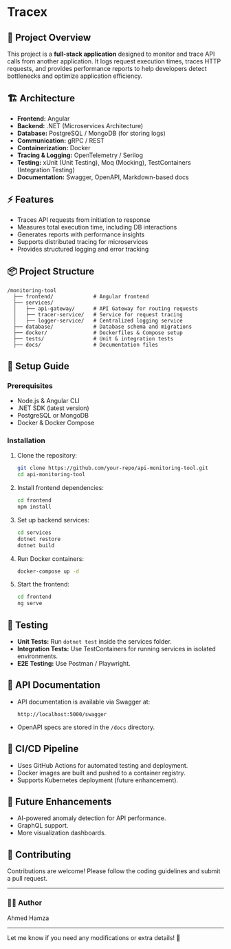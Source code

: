 # Tracex

## 📌 Project Overview
This project is a **full-stack application** designed to monitor and trace API calls from another application. It logs request execution times, traces HTTP requests, and provides performance reports to help developers detect bottlenecks and optimize application efficiency.

## 🏗️ Architecture
- **Frontend:** Angular
- **Backend:** .NET (Microservices Architecture)
- **Database:** PostgreSQL / MongoDB (for storing logs)
- **Communication:** gRPC / REST
- **Containerization:** Docker
- **Tracing & Logging:** OpenTelemetry / Serilog
- **Testing:** xUnit (Unit Testing), Moq (Mocking), TestContainers (Integration Testing)
- **Documentation:** Swagger, OpenAPI, Markdown-based docs

## ⚡ Features
- Traces API requests from initiation to response
- Measures total execution time, including DB interactions
- Generates reports with performance insights
- Supports distributed tracing for microservices
- Provides structured logging and error tracking

## 📦 Project Structure
```
/monitoring-tool
  ├── frontend/             # Angular frontend
  ├── services/
  │   ├── api-gateway/      # API Gateway for routing requests
  │   ├── tracer-service/   # Service for request tracing
  │   ├── logger-service/   # Centralized logging service
  ├── database/             # Database schema and migrations
  ├── docker/               # Dockerfiles & Compose setup
  ├── tests/                # Unit & integration tests
  ├── docs/                 # Documentation files
```

## 🚀 Setup Guide
### Prerequisites
- Node.js & Angular CLI
- .NET SDK (latest version)
- PostgreSQL or MongoDB
- Docker & Docker Compose

### Installation
1. Clone the repository:
   ```sh
   git clone https://github.com/your-repo/api-monitoring-tool.git
   cd api-monitoring-tool
   ```
2. Install frontend dependencies:
   ```sh
   cd frontend
   npm install
   ```
3. Set up backend services:
   ```sh
   cd services
   dotnet restore
   dotnet build
   ```
4. Run Docker containers:
   ```sh
   docker-compose up -d
   ```
5. Start the frontend:
   ```sh
   cd frontend
   ng serve
   ```

## 🧪 Testing
- **Unit Tests:** Run `dotnet test` inside the services folder.
- **Integration Tests:** Use TestContainers for running services in isolated environments.
- **E2E Testing:** Use Postman / Playwright.

## 📜 API Documentation
- API documentation is available via Swagger at:
  ```
  http://localhost:5000/swagger
  ```
- OpenAPI specs are stored in the `/docs` directory.

## 🔄 CI/CD Pipeline
- Uses GitHub Actions for automated testing and deployment.
- Docker images are built and pushed to a container registry.
- Supports Kubernetes deployment (future enhancement).

## 🎯 Future Enhancements
- AI-powered anomaly detection for API performance.
- GraphQL support.
- More visualization dashboards.

## 📩 Contributing
Contributions are welcome! Please follow the coding guidelines and submit a pull request.

---

### 👨‍💻 Author
Ahmed Hamza

---

Let me know if you need any modifications or extra details! 🚀


